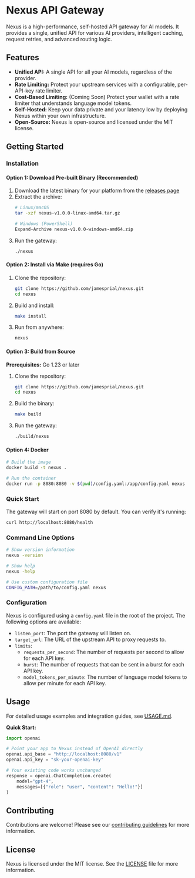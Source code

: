# Nexus API Gateway

Nexus is a high-performance, self-hosted API gateway for AI models. It provides a single, unified API for various AI providers, intelligent caching, request retries, and advanced routing logic.

## Features

- **Unified API:** A single API for all your AI models, regardless of the provider.
- **Rate Limiting:** Protect your upstream services with a configurable, per-API-key rate limiter.
- **Cost-Based Limiting:** (Coming Soon) Protect your wallet with a rate limiter that understands language model tokens.
- **Self-Hosted:** Keep your data private and your latency low by deploying Nexus within your own infrastructure.
- **Open-Source:** Nexus is open-source and licensed under the MIT license.

## Getting Started

### Installation

#### Option 1: Download Pre-built Binary (Recommended)

1. Download the latest binary for your platform from the [releases page](https://github.com/jamesprial/nexus/releases)
2. Extract the archive:
   ```bash
   # Linux/macOS
   tar -xzf nexus-v1.0.0-linux-amd64.tar.gz
   
   # Windows (PowerShell)
   Expand-Archive nexus-v1.0.0-windows-amd64.zip
   ```
3. Run the gateway:
   ```bash
   ./nexus
   ```

#### Option 2: Install via Make (requires Go)

1. Clone the repository:
   ```bash
   git clone https://github.com/jamesprial/nexus.git
   cd nexus
   ```

2. Build and install:
   ```bash
   make install
   ```

3. Run from anywhere:
   ```bash
   nexus
   ```

#### Option 3: Build from Source

**Prerequisites:** Go 1.23 or later

1. Clone the repository:
   ```bash
   git clone https://github.com/jamesprial/nexus.git
   cd nexus
   ```

2. Build the binary:
   ```bash
   make build
   ```

3. Run the gateway:
   ```bash
   ./build/nexus
   ```

#### Option 4: Docker

```bash
# Build the image
docker build -t nexus .

# Run the container
docker run -p 8080:8080 -v $(pwd)/config.yaml:/app/config.yaml nexus
```

### Quick Start

The gateway will start on port 8080 by default. You can verify it's running:

```bash
curl http://localhost:8080/health
```

### Command Line Options

```bash
# Show version information
nexus -version

# Show help
nexus -help

# Use custom configuration file
CONFIG_PATH=/path/to/config.yaml nexus
```

### Configuration

Nexus is configured using a `config.yaml` file in the root of the project. The following options are available:

-   `listen_port`: The port the gateway will listen on.
-   `target_url`: The URL of the upstream API to proxy requests to.
-   `limits`:
    -   `requests_per_second`: The number of requests per second to allow for each API key.
    -   `burst`: The number of requests that can be sent in a burst for each API key.
    -   `model_tokens_per_minute`: The number of language model tokens to allow per minute for each API key.

## Usage

For detailed usage examples and integration guides, see [USAGE.md](USAGE.md).

**Quick Start:**
```python
import openai

# Point your app to Nexus instead of OpenAI directly
openai.api_base = "http://localhost:8080/v1"
openai.api_key = "sk-your-openai-key"

# Your existing code works unchanged
response = openai.ChatCompletion.create(
    model="gpt-4",
    messages=[{"role": "user", "content": "Hello!"}]
)
```

## Contributing

Contributions are welcome! Please see our [contributing guidelines](CONTRIBUTING.md) for more information.

## License

Nexus is licensed under the MIT license. See the [LICENSE](LICENSE) file for more information.
